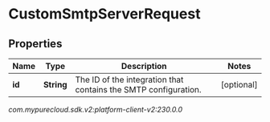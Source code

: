 # CustomSmtpServerRequest


## Properties

| Name | Type | Description | Notes |
| ------------ | ------------- | ------------- | ------------- |
| **id** | **String** | The ID of the integration that contains the SMTP configuration.  |  [optional] |




_com.mypurecloud.sdk.v2:platform-client-v2:230.0.0_
